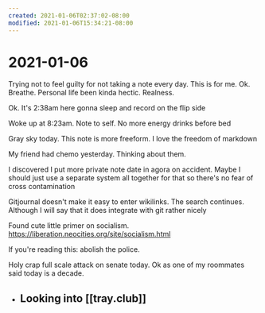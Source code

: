 ```yaml
---
created: 2021-01-06T02:37:02-08:00
modified: 2021-01-06T15:34:21-08:00
---
```


# 2021-01-06

Trying not to feel guilty for not taking a note every day. This is for me. Ok. Breathe. Personal life been kinda hectic. Realness. 

Ok. It's 2:38am here gonna sleep and record on the flip side

Woke up at 8:23am. Note to self. No more energy drinks before bed

Gray sky today. This note is more freeform. I love the freedom of markdown

My friend had chemo yesterday. Thinking about them. 

I discovered I put more private note date in agora on accident. Maybe I should just use a separate system all together for that so there's no fear of cross contamination

Gitjournal doesn't make it easy to enter wikilinks. The search continues. Although I will say that it does integrate with git rather nicely

Found cute little primer on socialism. https://liberation.neocities.org/site/socialism.html

If you're reading this: abolish the police.

Holy crap full scale attack on senate today. Ok as one of my roommates said today is a decade.

-	Looking into [[tray.club]]
	-	
